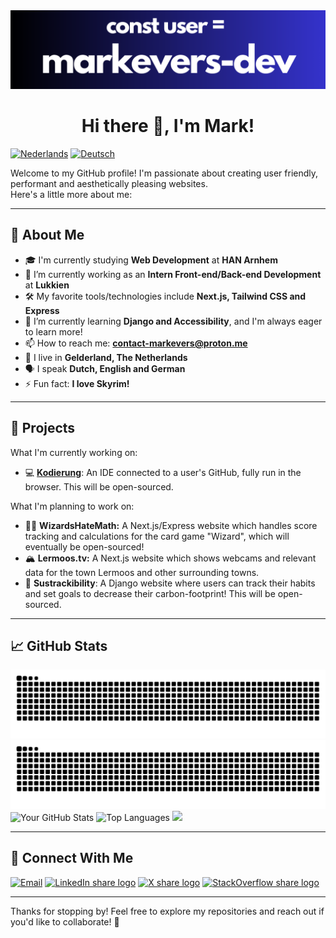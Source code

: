 <img src="/public/images/readme_banner.png" alt="README Banner">

<h1 align="center">Hi there 👋, I'm Mark!</h1>

[<img src="https://img.shields.io/badge/Nederlands%20🇳🇱-37a779?style=for-the-badge" alt="Nederlands">](https://github.com/markevers-dev/markevers-dev/blob/main/README_NL.md)
[<img src="https://img.shields.io/badge/Deutsch%20🇩🇪-37a779?style=for-the-badge" alt="Deutsch">](https://github.com/markevers-dev/markevers-dev/blob/main/README_DE.md)
<p>Welcome to my GitHub profile! I'm passionate about creating user friendly, performant and aesthetically pleasing websites.<br>
  Here's a little more about me:
</p>

---

## 🚀 About Me
- 🎓 I'm currently studying **Web Development** at **HAN Arnhem**
- 💼 I’m currently working as an **Intern Front-end/Back-end Development** at **Lukkien**
- 🛠️ My favorite tools/technologies include **Next.js, Tailwind CSS and Express**
- 🌱 I’m currently learning **Django and Accessibility**, and I'm always eager to learn more!
- 📫 How to reach me: **[contact-markevers@proton.me](mailto:contact-markevers@proton.me)**
- 📍 I live in **Gelderland, The Netherlands**
- 🗣️ I speak **Dutch, English and German**
- ⚡ Fun fact: **I love Skyrim!**

---

## 🌟 Projects
What I'm currently working on:
- 💻 [**Kodierung**](https://github.com/markevers-dev/kodierung): An IDE connected to a user's GitHub, fully run in the browser. This will be open-sourced.

What I'm planning to work on:
- 🧙‍♂️ **WizardsHateMath:** A Next.js/Express website which handles score tracking and calculations for the card game "Wizard", which will eventually be open-sourced!
- 🏔️ **Lermoos.tv:** A Next.js website which shows webcams and relevant data for the town Lermoos and other surrounding towns.
- 🌳 **Sustrackibility**: A Django website where users can track their habits and set goals to decrease their carbon-footprint! This will be open-sourced.

---

## 📈 GitHub Stats
![GitHub Snake](https://raw.githubusercontent.com/markevers-dev/markevers-dev/snake/github-contribution-grid-snake-dark.svg#gh-dark-mode-only)
![GitHub Snake](https://raw.githubusercontent.com/markevers-dev/markevers-dev/snake/github-contribution-grid-snake.svg#gh-light-mode-only)
![Your GitHub Stats](https://github-readme-stats.vercel.app/api?username=markevers-dev&show_icons=true&theme=radical)
![Top Languages](https://github-readme-stats.vercel.app/api/top-langs/?username=markevers-dev&layout=compact&theme=radical)
![](https://komarev.com/ghpvc/?username=markevers-dev&label=Profile%20Visits&color=blue&style=for-the-badge)

---

## 🔗 Connect With Me

[<img src="https://upload.wikimedia.org/wikipedia/commons/0/0c/ProtonMail_icon.svg" alt="Email" width="80">](mailto:contact-markevers@proton.me)
[<img src="https://upload.wikimedia.org/wikipedia/commons/e/e8/Linkedin-logo-blue-In-square-40px.png" alt="LinkedIn share logo" width="80">](https://www.linkedin.com/in/mark-evers-78069a19a)
[<img src="https://upload.wikimedia.org/wikipedia/commons/5/57/X_logo_2023_%28white%29.png" alt="X share logo" width="80">](https://x.com/dev_mark_e)
[<img src="https://upload.wikimedia.org/wikipedia/commons/e/ef/Stack_Overflow_icon.svg" alt="StackOverflow share logo" width="80">](https://stackoverflow.com/users/28817835/cryovenator)

---

Thanks for stopping by! Feel free to explore my repositories and reach out if you'd like to collaborate! 🤝
